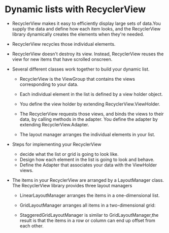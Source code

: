 # Dynamic lists with RecyclerView

- RecyclerView makes it easy to efficiently display large sets of data.You supply the data and define how each item looks, and the RecyclerView library dynamically creates the elements when they're needed.

- RecyclerView recycles those individual elements.

- RecyclerView doesn't destroy its view. Instead, RecyclerView reuses the view for new items that have scrolled onscreen. 


- Several different classes work together to build your dynamic list.

  - RecyclerView is the ViewGroup that contains the views corresponding to your data. 

  - Each individual element in the list is defined by a view holder object.

  - You define the view holder by extending RecyclerView.ViewHolder.


  - The RecyclerView requests those views, and binds the views to their data, by calling methods in the adapter. You define the adapter by extending RecyclerView.Adapter.


  - The layout manager arranges the individual elements in your list. 


- Steps for implementing your RecyclerView

  - decide what the list or grid is going to look like.
  - Design how each element in the list is going to look and behave.
  - Define the Adapter that associates your data with the ViewHolder views.

- The items in your RecyclerView are arranged by a LayoutManager class. The RecyclerView library provides three layout managers

  - LinearLayoutManager arranges the items in a one-dimensional list.

  - GridLayoutManager arranges all items in a two-dimensional grid:

  - StaggeredGridLayoutManager is similar to GridLayoutManager,the result is that the items in a row or column can end up offset from each other.

